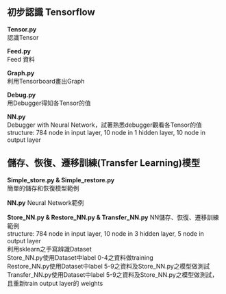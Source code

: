 ## 初步認識 Tensorflow
**Tensor.py**\
認識Tensor

**Feed.py**\
Feed 資料

**Graph.py**\
利用Tensorboard畫出Graph

**Debug.py**\
用Debugger得知各Tensor的值

**NN.py**\
Debugger with Neural Network，試著熟悉debugger觀看各Tensor的值\
structure: 784 node in input layer, 10 node in 1 hidden layer, 10 node in output layer

## 儲存、恢復、遷移訓練(Transfer Learning)模型

**Simple_store.py & Simple_restore.py**\
簡單的儲存和恢復模型範例

**NN.py** Neural Network範例

**Store_NN.py & Restore_NN.py & Transfer_NN.py** NN儲存、恢復、遷移訓練範例\
structure: 784 node in input layer, 10 node in 3 hidden layer, 5 node in output layer\
利用sklearn之手寫辨識Dataset\
Store_NN.py使用Dataset中label 0-4之資料做training\
Restore_NN.py使用Dataset中label 5-9之資料及Store_NN.py之模型做測試\
Transfer_NN.py使用Dataset中label 5-9之資料及Store_NN.py之模型做測試，且重新train output layer的 weights
